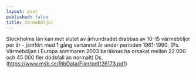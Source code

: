 ```yaml
---
layout: post
published: false
title: Värmeböljor
---
```


Stockholms län kan mot slutet av århundradet drabbas av 10-15 värmeböljor per år - jämfört med 1 gång vartannat år under perioden 1961-1990. (Ps. Värmeböljan i Europa sommaren 2003 beräknas ha orsakat mellan 22 000 och 45 000 fler dödsfall än normalt) Ds. (https://www.msb.se/RibData/Filer/pdf/26173.pdf)
